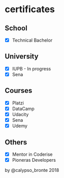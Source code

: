# certificates

## School
  * [x] Technical Bachelor
## University
  * [x] IUPB - In progress
  * [x] Sena
## Courses
  * [x] Platzi
  * [x] DataCamp
  * [x] Udacity
  * [x] Sena
  * [x] Udemy
## Others
  * [x] Mentor in Coderise
  * [x] Pioneras Developers

by @calypso_bronte
2018
